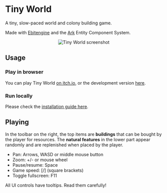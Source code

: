 # Tiny World

A tiny, slow-paced world and colony building game.

Made with [Ebitengine](https://github.com/hajimehoshi/ebiten) and the [Ark](https://github.com/mlange-42/ark) Entity Component System.

<div align="center" width="100%">
<img alt="Tiny World screenshot" src="https://github.com/mlange-42/tiny-world/assets/44003176/b3384739-af7c-4f44-996f-8f1cb5097fa3"></img>
</div>

## Usage

### Play in browser

You can play Tiny World [on itch.io](https://mlange-42.itch.io/tiny-world),
or the development version [here](https://mlange-42.github.io/tiny-world/).

### Run locally

Please check the [installation guide here](INSTALL.md).

## Playing

In the toolbar on the right, the top items are **buildings** that can be bought by the player for resources.
The **natural features** in the lower part appear randomly and are replenished when placed by the player.

* Pan: Arrows, WASD or middle mouse button
* Zoom: +/- or mouse wheel
* Pause/resume: Space
* Game speed: [/] (square brackets)
* Toggle fullscreen: F11

All UI controls have tooltips. Read them carefully!

